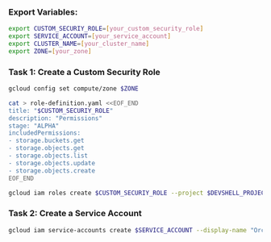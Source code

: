 ### **Export Variables:**

```bash
export CUSTOM_SECURIY_ROLE=[your_custom_security_role]
export SERVICE_ACCOUNT=[your_service_account]
export CLUSTER_NAME=[your_cluster_name]
export ZONE=[your_zone]
```

### **Task 1: Create a Custom Security Role**
```bash
gcloud config set compute/zone $ZONE
```

```bash
cat > role-definition.yaml <<EOF_END
title: "$CUSTOM_SECURIY_ROLE"
description: "Permissions"
stage: "ALPHA"
includedPermissions:
- storage.buckets.get
- storage.objects.get
- storage.objects.list
- storage.objects.update
- storage.objects.create
EOF_END
```
```bash
gcloud iam roles create $CUSTOM_SECURIY_ROLE --project $DEVSHELL_PROJECT_ID --file role-definition.yaml
```

### **Task 2: Create a Service Account**
```bash
gcloud iam service-accounts create $SERVICE_ACCOUNT --display-name "Orca Private Cluster Service Account"
```
